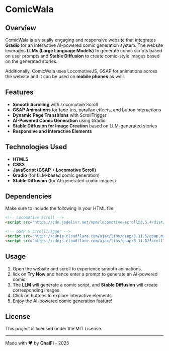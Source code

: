 # ComicWala

## Overview
ComicWala is a visually engaging and responsive website that integrates **Gradio** for an interactive AI-powered comic generation system. The website leverages **LLMs (Large Language Models)** to generate comic scripts based on user prompts and **Stable Diffusion** to create comic-style images based on the generated stories.

Additionally, ComicWala uses LocomotiveJS, GSAP for animations across the website and it can be used on **mobile phones** as well.

## Features
- **Smooth Scrolling** with Locomotive Scroll
- **GSAP Animations** for fade-ins, parallax effects, and button interactions
- **Dynamic Page Transitions** with ScrollTrigger
- **AI-Powered Comic Generation** using Gradio
- **Stable Diffusion for Image Creation** based on LLM-generated stories
- **Responsive and Interactive Elements**

## Technologies Used
- **HTML5**
- **CSS3**
- **JavaScript (GSAP + Locomotive Scroll)**
- **Gradio** (for LLM-based comic generation)
- **Stable Diffusion** (for AI-generated comic images)

## Dependencies
Make sure to include the following in your HTML file:
```html
<!-- Locomotive Scroll -->
<script src="https://cdn.jsdelivr.net/npm/locomotive-scroll@3.5.4/dist/locomotive-scroll.js"></script>

<!-- GSAP & ScrollTrigger -->
<script src="https://cdnjs.cloudflare.com/ajax/libs/gsap/3.11.5/gsap.min.js"></script>
<script src="https://cdnjs.cloudflare.com/ajax/libs/gsap/3.11.5/ScrollTrigger.min.js"></script>
```

## Usage
1. Open the website and scroll to experience smooth animations.
2. lick on **Try Now** and hence enter a prompt to generate an AI-powered comic.
3. The **LLM** will generate a comic script, and **Stable Diffusion** will create corresponding images.
4. Click on buttons to explore interactive elements.
5. Enjoy the AI-powered comic generation feature!

## License
This project is licensed under the MIT License.

---
Made with ❤️ by **ChaiFi** - 2025
